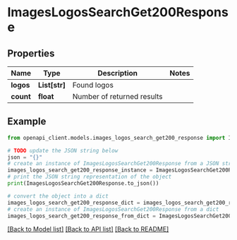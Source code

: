 # ImagesLogosSearchGet200Response


## Properties

Name | Type | Description | Notes
------------ | ------------- | ------------- | -------------
**logos** | **List[str]** | Found logos | 
**count** | **float** | Number of returned results | 

## Example

```python
from openapi_client.models.images_logos_search_get200_response import ImagesLogosSearchGet200Response

# TODO update the JSON string below
json = "{}"
# create an instance of ImagesLogosSearchGet200Response from a JSON string
images_logos_search_get200_response_instance = ImagesLogosSearchGet200Response.from_json(json)
# print the JSON string representation of the object
print(ImagesLogosSearchGet200Response.to_json())

# convert the object into a dict
images_logos_search_get200_response_dict = images_logos_search_get200_response_instance.to_dict()
# create an instance of ImagesLogosSearchGet200Response from a dict
images_logos_search_get200_response_from_dict = ImagesLogosSearchGet200Response.from_dict(images_logos_search_get200_response_dict)
```
[[Back to Model list]](../README.md#documentation-for-models) [[Back to API list]](../README.md#documentation-for-api-endpoints) [[Back to README]](../README.md)


